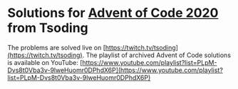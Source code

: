 # Solutions for [Advent of Code 2020](https://adventofcode.com/2020) from Tsoding

The problems are solved live on
[https://twitch.tv/tsoding](https://twitch.tv/tsoding).
The playlist of archived Advent of Code solutions is available on YouTube:
[https://www.youtube.com/playlist?list=PLpM-Dvs8t0Vba3v-9lweHuomr0DPhdX6P](https://www.youtube.com/playlist?list=PLpM-Dvs8t0Vba3v-9lweHuomr0DPhdX6P)
